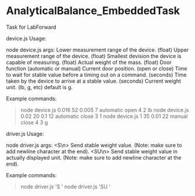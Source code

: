 # AnalyticalBalance_EmbeddedTask
Task for LabForward

device.js Usage:

node device.js <args>
args: 
   <Lower Range> Lower measurement range of the device. (float)
   <Upper Range> Upper measurement range of the device. (float) 
   <Readability> Smallest devision the device is capable of measuring. (float)
   <Actual weight> Actual weight of the mass. (float) 
   <Door Function> Door function (automatic or manual)
   <Current Door Status> Current door position. (open or close)
   <timeout> Time to wait for stable value before a timing out on a command. (seconds)
   <Settling TIme> Time taken by the device to arrive at a stable value. (seconds)
   <Set current Unit> Current weight unit. (lb, g, etc) default is g.

Example commands:
>node device.js 0.016 52 0.005 7 automatic open 4 2 lb
>node device.js 0.02 20 0.1 12 automatic close 3 1
>node device.js 1 35 0.01 22 manual close 4 3 g



driver.js Usage:

node driver.js <args>
args: 
   <S\n> Send stable weight value. (Note: make sure to add newline character at the end).
   <SU\n> Send stable weight value in actually displayed unit. (Note: make sure to add newline character at the end).

Example commands:
>node driver.js 'S
>'
>node driver.js 'SU
>'
